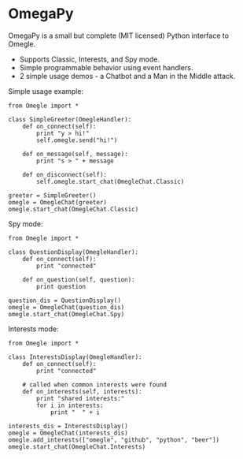 OmegaPy
=====
OmegaPy is a small but complete (MIT licensed) Python interface to Omegle.

 * Supports Classic, Interests, and Spy mode.
 * Simple programmable behavior using event handlers.
 * 2 simple usage demos - a Chatbot and a Man in the Middle attack.

Simple usage example:

    from Omegle import *
    
    class SimpleGreeter(OmegleHandler):
        def on_connect(self):
            print "y > hi!"
            self.omegle.send("hi!")
        
        def on_message(self, message):
            print "s > " + message
        
        def on_disconnect(self):
            self.omegle.start_chat(OmegleChat.Classic)
    
    greeter = SimpleGreeter()
    omegle = OmegleChat(greeter)
    omegle.start_chat(OmegleChat.Classic)

Spy mode:

	from Omegle import *

	class QuestionDisplay(OmegleHandler):
		def on_connect(self):
			print "connected"

		def on_question(self, question):
			print question

	question_dis = QuestionDisplay()
	omegle = OmegleChat(question_dis)
	omegle.start_chat(OmegleChat.Spy)

Interests mode:

	from Omegle import *
	
	class InterestsDisplay(OmegleHandler):
		def on_connect(self):
			print "connected"
		
		# called when common interests were found
		def on_interests(self, interests):
			print "shared interests:"
			for i in interests:
				print "  " + i

	interests_dis = InterestsDisplay()
	omegle = OmegleChat(interests_dis)
	omegle.add_interests(["omegle", "github", "python", "beer"])
	omegle.start_chat(OmegleChat.Interests)